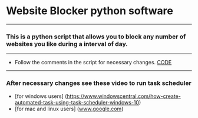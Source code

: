 # Website Blocker python software
---------------------

### This is a python script that allows you to block any number of websites you like during a interval of day.

------------
* Follow the comments in the script for necessary changes. 
[CODE](https://github.com/WEBBLOCKER/main.pyw)
-------------

### After necessary changes see these video to run task scheduler
* [for windows users] (https://www.windowscentral.com/how-create-automated-task-using-task-scheduler-windows-10)
* [for mac and linux users] (www.google.com)
